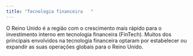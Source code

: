 ```yaml
---
title: "Tecnologia financeira	"
---
```


O Reino Unido é a região com o crescimento mais rápido para o investimento interno em tecnologia financeira (FinTech). Muitos dos principais envolvidos na tecnologia financeira optaram por estabelecer ou expandir as suas operações globais para o Reino Unido.